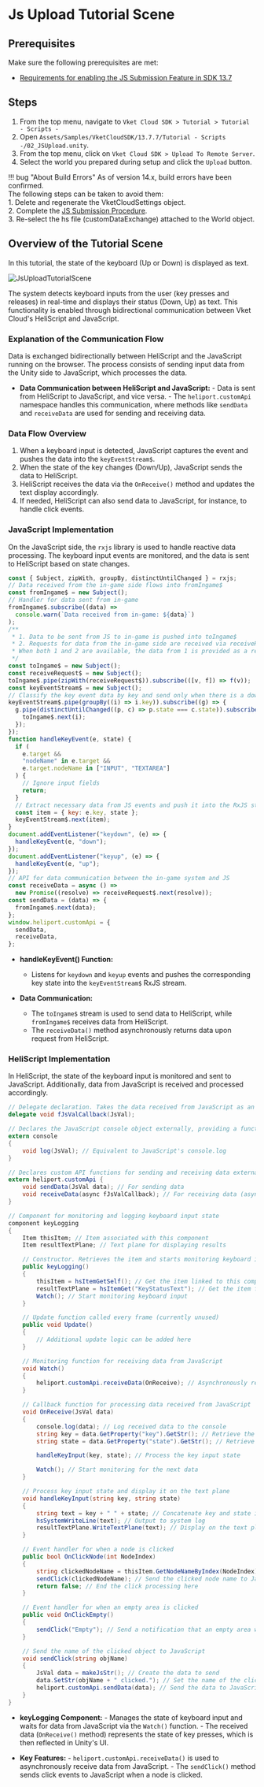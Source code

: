 # Js Upload Tutorial Scene

## Prerequisites
Make sure the following prerequisites are met:
- [Requirements for enabling the JS Submission Feature in SDK 13.7](../WorldMakingGuide/JsUpload.md#prerequisites)

## Steps

1. From the top menu, navigate to `Vket Cloud SDK > Tutorial > Tutorial - Scripts -`
2. Open `Assets/Samples/VketCloudSDK/13.7.7/Tutorial - Scripts -/02_JSUpload.unity`.
3. From the top menu, click on `Vket Cloud SDK > Upload To Remote Server`.
4. Select the world you prepared during setup and click the `Upload` button.

!!! bug "About Build Errors"
    As of version 14.x, build errors have been confirmed.<br>
    The following steps can be taken to avoid them:<br>
    1. Delete and regenerate the VketCloudSettings object.<br>
    2. Complete the [JS Submission Procedure](../WorldMakingGuide/JsUpload.md#js-submission-procedure).<br>
    3. Re-select the hs file (customDataExchange) attached to the World object.

## Overview of the Tutorial Scene

In this tutorial, the state of the keyboard (Up or Down) is displayed as text. 

![JsUploadTutorialScene](./img/JSUpload_TutorialScene.gif)

The system detects keyboard inputs from the user (key presses and releases) in real-time and displays their status (Down, Up) as text. This functionality is enabled through bidirectional communication between Vket Cloud's HeliScript and JavaScript.

### Explanation of the Communication Flow

Data is exchanged bidirectionally between HeliScript and the JavaScript running on the browser. The process consists of sending input data from the Unity side to JavaScript, which processes the data.

- **Data Communication between HeliScript and JavaScript:**
      - Data is sent from HeliScript to JavaScript, and vice versa.
      - The `heliport.customApi` namespace handles this communication, where methods like `sendData` and `receiveData` are used for sending and receiving data.

### Data Flow Overview

1. When a keyboard input is detected, JavaScript captures the event and pushes the data into the `keyEventStream$`.
2. When the state of the key changes (Down/Up), JavaScript sends the data to HeliScript.
3. HeliScript receives the data via the `OnReceive()` method and updates the text display accordingly.
4. If needed, HeliScript can also send data to JavaScript, for instance, to handle click events.

### JavaScript Implementation

On the JavaScript side, the `rxjs` library is used to handle reactive data processing. The keyboard input events are monitored, and the data is sent to HeliScript based on state changes.

```javascript
const { Subject, zipWith, groupBy, distinctUntilChanged } = rxjs;
// Data received from the in-game side flows into fromIngame$
const fromIngame$ = new Subject();
// Handler for data sent from in-game
fromIngame$.subscribe((data) =>
  console.warn(`Data received from in-game: ${data}`)
);
/**
 * 1. Data to be sent from JS to in-game is pushed into toIngame$
 * 2. Requests for data from the in-game side are received via receiveRequest$
 * When both 1 and 2 are available, the data from 1 is provided as a response to the data request.
 */
const toIngame$ = new Subject();
const receiveRequest$ = new Subject();
toIngame$.pipe(zipWith(receiveRequest$)).subscribe(([v, f]) => f(v));
const keyEventStream$ = new Subject();
// Classify the key event data by key and send only when there is a down/up state change
keyEventStream$.pipe(groupBy((i) => i.key)).subscribe((g) => {
  g.pipe(distinctUntilChanged((p, c) => p.state === c.state)).subscribe((i) => {
    toIngame$.next(i);
  });
});
function handleKeyEvent(e, state) {
  if (
    e.target &&
    "nodeName" in e.target &&
    e.target.nodeName in ["INPUT", "TEXTAREA"]
  ) {
    // Ignore input fields
    return;
  }
  // Extract necessary data from JS events and push it into the RxJS stream for processing
  const item = { key: e.key, state };
  keyEventStream$.next(item);
}
document.addEventListener("keydown", (e) => {
  handleKeyEvent(e, "down");
});
document.addEventListener("keyup", (e) => {
  handleKeyEvent(e, "up");
});
// API for data communication between the in-game system and JS
const receiveData = async () =>
  new Promise((resolve) => receiveRequest$.next(resolve));
const sendData = (data) => {
  fromIngame$.next(data);
};
window.heliport.customApi = {
  sendData,
  receiveData,
};
```

- **handleKeyEvent() Function:**
     - Listens for `keydown` and `keyup` events and pushes the corresponding key state into the `keyEventStream$` RxJS stream.

- **Data Communication:**
     - The `toIngame$` stream is used to send data to HeliScript, while `fromIngame$` receives data from HeliScript.
     - The `receiveData()` method asynchronously returns data upon request from HeliScript.

### HeliScript Implementation

In HeliScript, the state of the keyboard input is monitored and sent to JavaScript. Additionally, data from JavaScript is received and processed accordingly.

```csharp
// Delegate declaration. Takes the data received from JavaScript as an argument and returns nothing.
delegate void fJsValCallback(JsVal);

// Declares the JavaScript console object externally, providing a function to log messages.
extern console
{
    void log(JsVal); // Equivalent to JavaScript's console.log
}

// Declares custom API functions for sending and receiving data externally.
extern heliport.customApi {
    void sendData(JsVal data); // For sending data
    void receiveData(async fJsValCallback); // For receiving data (asynchronously)
}

// Component for monitoring and logging keyboard input state
component keyLogging
{
    Item thisItem; // Item associated with this component
    Item resultTextPlane; // Text plane for displaying results

    // Constructor. Retrieves the item and starts monitoring keyboard input.
    public keyLogging()
    {
        thisItem = hsItemGetSelf(); // Get the item linked to this component
        resultTextPlane = hsItemGet("KeyStatusText"); // Get the item for displaying text
        Watch(); // Start monitoring keyboard input
    }

    // Update function called every frame (currently unused)
    public void Update()
    {
        // Additional update logic can be added here
    }

    // Monitoring function for receiving data from JavaScript
    void Watch()
    {
        heliport.customApi.receiveData(OnReceive); // Asynchronously receive data from JavaScript
    }

    // Callback function for processing data received from JavaScript
    void OnReceive(JsVal data)
    {
        console.log(data); // Log received data to the console
        string key = data.GetProperty("key").GetStr(); // Retrieve the "key" property from the data
        string state = data.GetProperty("state").GetStr(); // Retrieve the "state" property from the data

        handleKeyInput(key, state); // Process the key input state

        Watch(); // Start monitoring for the next data
    }

    // Process key input state and display it on the text plane
    void handleKeyInput(string key, string state)
    {
        string text = key + " " + state; // Concatenate key and state into a string
        hsSystemWriteLine(text); // Output to system log
        resultTextPlane.WriteTextPlane(text); // Display on the text plane
    }

    // Event handler for when a node is clicked
    public bool OnClickNode(int NodeIndex)
    {
        string clickedNodeName = thisItem.GetNodeNameByIndex(NodeIndex); // Get the name of the clicked node
        sendClick(clickedNodeName); // Send the clicked node name to JavaScript
        return false; // End the click processing here
    }

    // Event handler for when an empty area is clicked
    public void OnClickEmpty()
    {
        sendClick("Empty"); // Send a notification that an empty area was clicked to JavaScript
    }

    // Send the name of the clicked object to JavaScript
    void sendClick(string objName)
    {
        JsVal data = makeJsStr(); // Create the data to send
        data.SetStr(objName + " clicked."); // Set the name of the clicked object
        heliport.customApi.sendData(data); // Send the data to JavaScript
    }
}
```

- **keyLogging Component:**
      - Manages the state of keyboard input and waits for data from JavaScript via the `Watch()` function.
      - The received data (`OnReceive()` method) represents the state of key presses, which is then reflected in Unity's UI.

   
- **Key Features:**
      - `heliport.customApi.receiveData()` is used to asynchronously receive data from JavaScript.
      - The `sendClick()` method sends click events to JavaScript when a node is clicked.
